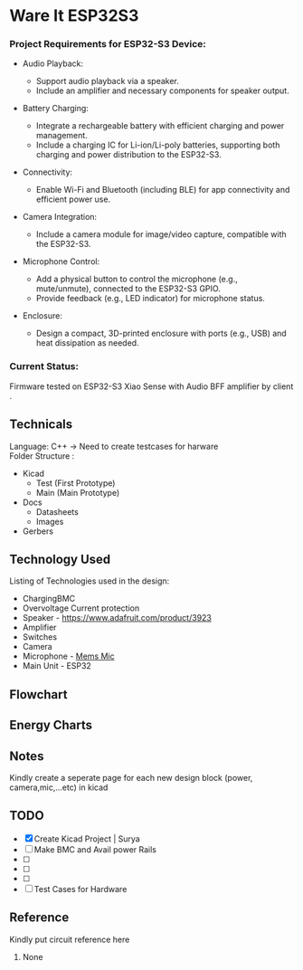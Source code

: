 # Ware It ESP32S3

### Project Requirements for ESP32-S3 Device:

- Audio Playback:
	- Support audio playback via a speaker.
	- Include an amplifier and necessary components for speaker output.

- Battery Charging:
	- Integrate a rechargeable battery with efficient charging and power management.
	- Include a charging IC for Li-ion/Li-poly batteries, supporting both charging and power distribution to the ESP32-S3.

- Connectivity:
	- Enable Wi-Fi and Bluetooth (including BLE) for app connectivity and efficient power use.

- Camera Integration:
	- Include a camera module for image/video capture, compatible with the ESP32-S3.

- Microphone Control:
	- Add a physical button to control the microphone (e.g., mute/unmute), connected to the ESP32-S3 GPIO.
	- Provide feedback (e.g., LED indicator) for microphone status.

- Enclosure:
	- Design a compact, 3D-printed enclosure with ports (e.g., USB) and heat dissipation as needed.

### Current Status:
Firmware tested on ESP32-S3 Xiao Sense with Audio BFF amplifier by client .


## Technicals
Language: C++ -> Need to create testcases for harware \
Folder Structure :
- Kicad
	- Test (First Prototype)
	- Main (Main Prototype)
- Docs
	- Datasheets
	- Images
- Gerbers


## Technology Used
Listing of Technologies used in the design:
- ChargingBMC 
- Overvoltage Current protection
- Speaker  - https://www.adafruit.com/product/3923
- Amplifier
- Switches
- Camera
- Microphone - [Mems Mic](https://www.mouser.com/new/stmicroelectronics/stm-mp34dt06j-mems-microphone/?utm_id=177953056&gad_source=1&gclid=Cj0KCQiA3sq6BhD2ARIsAJ8MRwWJnhznsWiTNSwgZ1QY46zi9J55qz7O4NGU2KTo3JAvnQrWUm572PMaArC5EALw_wcB)
- Main Unit - ESP32

## Flowchart


## Energy Charts

## Notes
Kindly create a seperate page for each new design block (power, camera,mic,...etc) in kicad

## TODO
- [x] Create Kicad Project | Surya
- [ ] Make BMC and Avail power Rails
- [ ]
- [ ]
- [ ]
- [ ] Test Cases for Hardware
## Reference
Kindly put circuit reference here
1. None